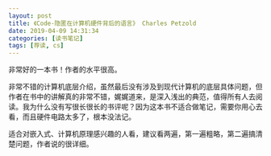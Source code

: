 ```yaml
---
layout: post
title: 《Code-隐匿在计算机硬件背后的语言》 Charles Petzold
date: 2019-04-09 14:31:34
categories: [读书笔记]
tags: [荐读, cs]
---
```


非常好的一本书！作者的水平很高。
<!--more-->

非常不错的计算机底层介绍，虽然最后没有涉及到现代计算机的底层具体问题，但作者在书中的讲解真的非常不错，娓娓道来，是深入浅出的典范，值得所有人去阅读。我为什么没有写很长很长的书评呢？因为这本书不适合做笔记，需要你用心去看，而且硬件电路太多了，根本没法记。

适合对嵌入式、计算机原理感兴趣的人看，建议看两遍，第一遍粗略，第二遍搞清楚问题，作者说的很详细。